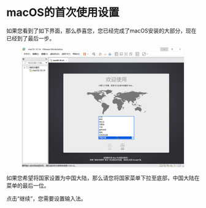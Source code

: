 # macOS的首次使用设置

如果您看到了如下界面，那么恭喜您，您已经完成了macOS安装的大部分，现在已经到了最后一步。

<figure><img src="../.gitbook/assets/welcome-to-macos.PNG" alt=""><figcaption></figcaption></figure>

如果您希望将国家设置为中国大陆，那么请您将国家菜单下拉至底部，中国大陆在菜单的最后一位。

点击“继续”，您需要设置输入法。

